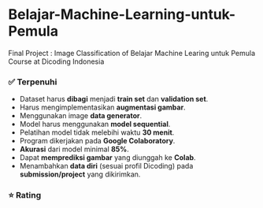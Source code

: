 # Belajar-Machine-Learning-untuk-Pemula
Final Project : Image Classification of Belajar Machine Learing untuk Pemula Course at Dicoding Indonesia


### ✅ Terpenuhi  
- Dataset harus **dibagi** menjadi **train set** dan **validation set**. 
- Harus mengimplementasikan **augmentasi gambar**.  
- Menggunakan image **data generator**.  
- Model harus menggunakan **model sequential**.
- Pelatihan model tidak melebihi waktu **30 menit**.  
- Program dikerjakan pada **Google Colaboratory**.  
- **Akurasi** dari model minimal **85%**.
- Dapat **memprediksi gambar** yang diunggah ke **Colab**.
- Menambahkan **data diri** (sesuai profil Dicoding) pada **submission/project** yang dikirimkan.

### ⭐ Rating
